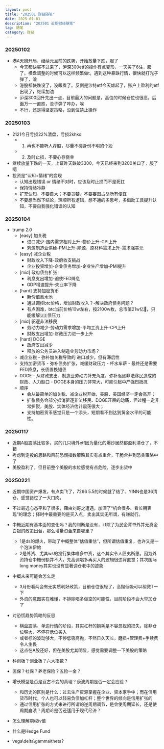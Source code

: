 ```yaml
---
layout: post
title: "202501 财经随笔"
date: 2025-01-01
description: "202501 近期财经随笔"
tag: 随笔
category: 财经
---
```


### 20250102
+ 港A天崩开局，继续元旦前的跌势，开始放量下跌，服了
    - 今天都快买不过来了，沪深300etf的操作有点变形，一天买了6注，服了。横盘调整的时候可以这样频繁做t，遇到这种暴跌行情，很快就打光子弹了，淦
    - 港股都快跌没了，没眼看了。反倒是沙特etf今天雄起了，账户上盈利的etf出现了，继续加油
    - 沪深300回升先出一点，目前最大的问题是，高位的时候仓位也很高，后面万一一直跌，没子弹了咋办，唉
    - 不行，还是得坚定策略，没到位禁止操作


### 20250103
+ 2121今日亏损22%清盘，亏损2khkd
    - 1. 再也不能听人荐股，尽量不碰身份不明的个股
    - 2. 及时止损，不要心存侥幸
+ 继续放量下跌的一天，上证昨天跌破3300，今天已经来到3200关口了，服了啊
+ 投资是“认知+情绪”的变现
    - 认知出现错误 or 情绪不对时，应该及时止损而不是死扛
    - 保持情绪冷静
    - 扩充认知，不要自大；不要贪婪，不要妄图占尽所有便宜
    - 不要想当然下结论，理顺所有逻辑，想不通的多思考，多借助工具提升认知，不要自我强化错误的认知


### 20250104
+ trump 2.0
	- [easy] 加关税
		* 进口减少-国内需求相对上升-物价上升-CPI上升
		* 刺激制造业供给-PMI上升-能源、原材料需求上升-需求强美元
	- [easy] 减企业税
		* 财政收入下降-政府收支挑战
		* 企业投资增加-企业债务增加-企业生产增加-PMI提升
	- [mid] 政府债务扩张
		* 利息支出增加-迫使FED降息
		* GDP增速提升-失业率下降
	- [hard] 支持加密货币
		* 新价值蓄水池
		* 通过调控btc价格，增加财政收入？-解决政府债务问题？
		* 有点困难，btc当前价格10w左右，按2100w枚，总市值21w亿🔪，只能缓解🇺🇸债压力
	- [mid] 驱逐非法移民
		* 劳动力减少-劳动力需求增加-平均工资上升-CPI上升
		* 财政支出增加-财政压力进一步上升
	- [hard] DOGE
		* 政府支出减少
		* 释放的公务员进入制造业劳动力市场？
	- 减企业税 - 弥补加关税导致的 进口减少，但有滞后性
	- 支持加密货币 - 弥补债务扩张，减缓财政压力 - 杯水车薪 - 最终还是需要FED降息，长债置换短债
	- DOGE - 从财政支出、制造业劳动力补充角度，弥补驱逐非法移民造成的财政、人力缺口 - DOGE本身的压力非常大，可能引起中产强烈抵抗
    - 顺序
        * 会从最简单的加关税、减企业税开始，美股、美国经济一定会高开；
        * 扩张债务会部分抵消驱逐非法移民、DOGE开展的动荡，但过程一定非常撕裂，美股、实体经济估计震荡很大；
        * 支持加密货币感觉只是一个添头，短期看不到达到黄金水平的可能性。

### 20250117
+ 近期A股震荡比较多，买的几只境外etf因为量化的爆炒居然都盈利清仓了，不错
+ 考虑到定投的思路和目前恐慌指数策略其实有点重合，干脆合并到恐贪策略中了
+ 美股盈利了，但目前整个美股的水位感觉有点危险，逐步出货中

### 20250221
+ 近期中国资产爆发，有点卖飞了，7266 5.5的时候就了结了、YINN也是36清仓，感觉错过了一大口肉。
+ 不过最近心态平和了很多，藉由刘哥之遭遇，加深了“机会很多、看长期表现”的理念；择时中最重要的是买入点，卖出其实无所谓，有赚就行。
+ 中概近期有基本面的变化吗？我的判断是没有，zf除了为民企背书外并无真金白银的政策出台，那么增量资金来自哪里？
	- 1是ds的爆火，带动了中概整体“估值重估”，但所谓估值重复，也许又是一个泡沫伊始
	- 2是外资、尤其ws的投行集体唱多中资，这个其实令人匪夷所思。因为外资持仓中概份额并不大，先高调唱多再买入的逻辑很违背直觉；其次国际long money其实也没有显著调仓老中的迹象
+ 中概未来可能会怎么走
	- 3月份看两会有无实质利好政策，目前仓位很轻了，高抛低吸可以稍微T一下
	- 外资的意图实在难懂，不排除唱多做空的可能性，目前阶段不会大举加仓了
+ 对恐慌趋势策略的反思
	- 横盘震荡、单边行情的阶段，其实杠杆的损耗是不容忽视的损失，除非仓位够大，不停在低位买入
	- 或者标的波动够大，不停低吸高抛，不然日久天长，磨损+管理费+手续费令人生畏
	- 这点在A股还好，但在美股尤其明显，感觉需要调整一下美股的策略



+ 科创板？创业板？六大指数？
+ 医保？社保？养老保险？五险一金？
+ 增长模型是否是亘古不变的真理？康波周期是否一定会应验？
    - 和历史的区别是什么：过去生产资源掌握在企业、资本家手中；而在信用货币时代，个人也可以轻易负债加杠杆；整个世界的倾向是信用扩张的
    - 通过信用扩张的方式来进行所谓的逆周期调节，是会使周期延长，还是使周期崩溃？周期论是否还适用于现代经济？
+ 怎么理解期权iv值
+ 什么是Hedge Fund
+ vega\delta\gamma\theta?
